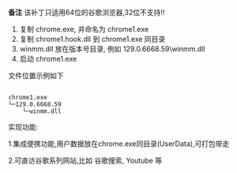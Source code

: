 ﻿
**备注**
该补丁只适用64位的谷歌浏览器,32位不支持!!


1. 复制 chrome.exe, 并命名为 chrome1.exe
2. 复制 chrome1.hook.dll 到 chrome1.exe 同目录
3. winmm.dll 放在版本号目录, 例如 129.0.6668.59\winmm.dll
4. 启动 chrome1.exe

文件位置示例如下

```

chrome1.exe
└─129.0.6668.59
    └─winmm.dll 

```


实现功能:

1.集成便携功能,用户数据放在chrome.exe同目录(UserData),可打包带走

2.可直访谷歌系列网站,比如 谷歌搜索, Youtube  等

